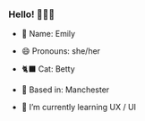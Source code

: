 ### Hello! 🦦🌸🦋

- 🌻 Name: Emily
- 😄 Pronouns: she/her
- 🐈‍⬛ Cat: Betty
- 🐝 Based in: Manchester

- 🌱 I’m currently learning UX / UI

